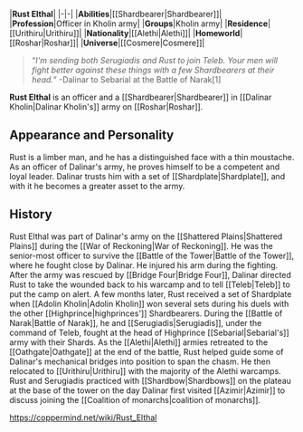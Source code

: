 |**Rust Elthal**|
|-|-|
|**Abilities**|[[Shardbearer\|Shardbearer]]|
|**Profession**|Officer in Kholin army|
|**Groups**|Kholin army|
|**Residence**|[[Urithiru\|Urithiru]]|
|**Nationality**|[[Alethi\|Alethi]]|
|**Homeworld**|[[Roshar\|Roshar]]|
|**Universe**|[[Cosmere\|Cosmere]]|

>“*I'm sending both Serugiadis and Rust to join Teleb. Your men will fight better against these things with a few Shardbearers at their head.*”
\-Dalinar to Sebarial at the Battle of Narak[1]


**Rust Elthal** is an officer and a [[Shardbearer\|Shardbearer]] in [[Dalinar Kholin\|Dalinar Kholin's]] army on [[Roshar\|Roshar]].

## Appearance and Personality
Rust is a limber man, and he has a distinguished face with a thin moustache.
As an officer of Dalinar's army, he proves himself to be a competent and loyal leader. Dalinar trusts him with a set of [[Shardplate\|Shardplate]], and with it he becomes a greater asset to the army.

## History
Rust Elthal was part of Dalinar's army on the [[Shattered Plains\|Shattered Plains]] during the [[War of Reckoning\|War of Reckoning]]. He was the senior-most officer to survive the [[Battle of the Tower\|Battle of the Tower]], where he fought close by Dalinar. He injured his arm during the fighting. After the army was rescued by [[Bridge Four\|Bridge Four]], Dalinar directed Rust to take the wounded back to his warcamp and to tell [[Teleb\|Teleb]] to put the camp on alert.
A few months later, Rust received a set of Shardplate when [[Adolin Kholin\|Adolin Kholin]] won several sets during his duels with the other [[Highprince\|highprinces']] Shardbearers. During the [[Battle of Narak\|Battle of Narak]], he and [[Serugiadis\|Serugiadis]], under the command of Teleb, fought at the head of Highprince [[Sebarial\|Sebarial's]] army with their Shards. As the [[Alethi\|Alethi]] armies retreated to the [[Oathgate\|Oathgate]] at the end of the battle, Rust helped guide some of Dalinar's mechanical bridges into position to span the chasm. He then relocated to [[Urithiru\|Urithiru]] with the majority of the Alethi warcamps. Rust and Serugiadis practiced with [[Shardbow\|Shardbows]] on the plateau at the base of the tower on the day Dalinar first visited [[Azimir\|Azimir]] to discuss joining the [[Coalition of monarchs\|coalition of monarchs]].



https://coppermind.net/wiki/Rust_Elthal